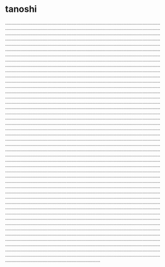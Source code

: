# tanoshi

........................................................................................................................................................................................................................................................................................................................................................................................................................................................................................................................................................................................................................................................................................................................................................................................................................................................................................................................................................................................................................................................................................................................................................................................................................................................................................................................................................................................................................................................................................................................................................................................................................................................................................................................................................................................................................................................................................................................................................................................................................................................................................................................................................................................................................................................................................................................................................................................................................................................................................................................................................................................................................................................................................................................................................................................................................................................................................................................................................................................................................................................................................................................................................................................................................................................................................................................................................................................................................................................................................................................................................................................................................................................................................................................................................................................................................................................................................................................................................................................................................................................................................................................................................................................................................................................................................................................................................................................................................................................................................................................................................................................................................................................................................................................................................................................................................................................................................................................................................................................................................................................................................................................................................................................................................................................................................................................................................................................................................................................................................................................................................................................................................................................................................................................................................................................................................................................................................